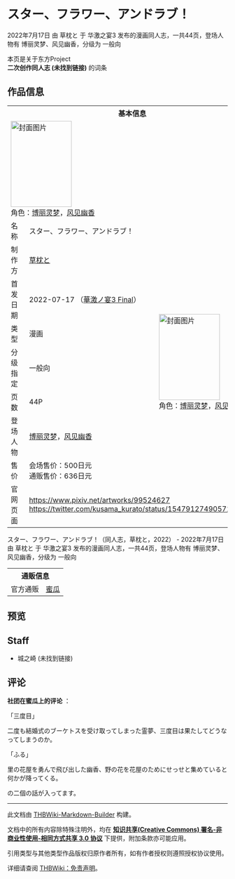# スター、フラワー、アンドラブ！

<!-- source html: G:\repos\THBWiki-Markdown-Builder\THBWikiMarkdown\Temp\main\4\43\ns0%3A%E3%82%B9%E3%82%BF%E3%83%BC%E3%80%81%E3%83%95%E3%83%A9%E3%83%AF%E3%83%BC%E3%80%81%E3%82%A2%E3%83%B3%E3%83%89%E3%83%A9%E3%83%96%EF%BC%81.html -->

2022年7月17日 由 草枕と 于 华激之宴3 发布的漫画同人志，一共44页，登场人物有 博丽灵梦、风见幽香，分级为 一般向

本页是关于东方Project  
 **二次创作同人志 (未找到链接)** 的词条

## 作品信息

<table><tbody><tr><th colspan="3">基本信息</th></tr><tr><td class="cover-artwork-mobile" colspan="2"><a href="./文件-スター、フラワー、アンドラブ！封面.jpg.md" class="image" title="封面图片"><img alt="封面图片" src="https://upload.thwiki.cc/thumb/0/06/%E3%82%B9%E3%82%BF%E3%83%BC%E3%80%81%E3%83%95%E3%83%A9%E3%83%AF%E3%83%BC%E3%80%81%E3%82%A2%E3%83%B3%E3%83%89%E3%83%A9%E3%83%96%EF%BC%81%E5%B0%81%E9%9D%A2.jpg/139px-%E3%82%B9%E3%82%BF%E3%83%BC%E3%80%81%E3%83%95%E3%83%A9%E3%83%AF%E3%83%BC%E3%80%81%E3%82%A2%E3%83%B3%E3%83%89%E3%83%A9%E3%83%96%EF%BC%81%E5%B0%81%E9%9D%A2.jpg" decoding="async" loading="lazy" width="139" height="196" srcset="https://upload.thwiki.cc/thumb/0/06/%E3%82%B9%E3%82%BF%E3%83%BC%E3%80%81%E3%83%95%E3%83%A9%E3%83%AF%E3%83%BC%E3%80%81%E3%82%A2%E3%83%B3%E3%83%89%E3%83%A9%E3%83%96%EF%BC%81%E5%B0%81%E9%9D%A2.jpg/208px-%E3%82%B9%E3%82%BF%E3%83%BC%E3%80%81%E3%83%95%E3%83%A9%E3%83%AF%E3%83%BC%E3%80%81%E3%82%A2%E3%83%B3%E3%83%89%E3%83%A9%E3%83%96%EF%BC%81%E5%B0%81%E9%9D%A2.jpg 1.5x, https://upload.thwiki.cc/thumb/0/06/%E3%82%B9%E3%82%BF%E3%83%BC%E3%80%81%E3%83%95%E3%83%A9%E3%83%AF%E3%83%BC%E3%80%81%E3%82%A2%E3%83%B3%E3%83%89%E3%83%A9%E3%83%96%EF%BC%81%E5%B0%81%E9%9D%A2.jpg/278px-%E3%82%B9%E3%82%BF%E3%83%BC%E3%80%81%E3%83%95%E3%83%A9%E3%83%AF%E3%83%BC%E3%80%81%E3%82%A2%E3%83%B3%E3%83%89%E3%83%A9%E3%83%96%EF%BC%81%E5%B0%81%E9%9D%A2.jpg 2x" data-file-width="851" data-file-height="1200"></a><div class="cover-char">角色：<a href="./博丽灵梦.md" title="博丽灵梦">博丽灵梦</a>，<a href="./风见幽香.md" title="风见幽香">风见幽香</a></div></td>
</tr><tr><td class="label">名称</td><td colspan="2"> スター、フラワー、アンドラブ！ </td></tr><tr><td class="label">制作方</td><td><a href="./草枕と.md" title="草枕と">草枕と</a></td><td class="cover-artwork" rowspan="7" style="min-width:196px;"><a href="./文件-スター、フラワー、アンドラブ！封面.jpg.md" class="image" title="封面图片"><img alt="封面图片" src="https://upload.thwiki.cc/thumb/0/06/%E3%82%B9%E3%82%BF%E3%83%BC%E3%80%81%E3%83%95%E3%83%A9%E3%83%AF%E3%83%BC%E3%80%81%E3%82%A2%E3%83%B3%E3%83%89%E3%83%A9%E3%83%96%EF%BC%81%E5%B0%81%E9%9D%A2.jpg/139px-%E3%82%B9%E3%82%BF%E3%83%BC%E3%80%81%E3%83%95%E3%83%A9%E3%83%AF%E3%83%BC%E3%80%81%E3%82%A2%E3%83%B3%E3%83%89%E3%83%A9%E3%83%96%EF%BC%81%E5%B0%81%E9%9D%A2.jpg" decoding="async" loading="lazy" width="139" height="196" srcset="https://upload.thwiki.cc/thumb/0/06/%E3%82%B9%E3%82%BF%E3%83%BC%E3%80%81%E3%83%95%E3%83%A9%E3%83%AF%E3%83%BC%E3%80%81%E3%82%A2%E3%83%B3%E3%83%89%E3%83%A9%E3%83%96%EF%BC%81%E5%B0%81%E9%9D%A2.jpg/208px-%E3%82%B9%E3%82%BF%E3%83%BC%E3%80%81%E3%83%95%E3%83%A9%E3%83%AF%E3%83%BC%E3%80%81%E3%82%A2%E3%83%B3%E3%83%89%E3%83%A9%E3%83%96%EF%BC%81%E5%B0%81%E9%9D%A2.jpg 1.5x, https://upload.thwiki.cc/thumb/0/06/%E3%82%B9%E3%82%BF%E3%83%BC%E3%80%81%E3%83%95%E3%83%A9%E3%83%AF%E3%83%BC%E3%80%81%E3%82%A2%E3%83%B3%E3%83%89%E3%83%A9%E3%83%96%EF%BC%81%E5%B0%81%E9%9D%A2.jpg/278px-%E3%82%B9%E3%82%BF%E3%83%BC%E3%80%81%E3%83%95%E3%83%A9%E3%83%AF%E3%83%BC%E3%80%81%E3%82%A2%E3%83%B3%E3%83%89%E3%83%A9%E3%83%96%EF%BC%81%E5%B0%81%E9%9D%A2.jpg 2x" data-file-width="851" data-file-height="1200"></a><div class="cover-char">角色：<a href="./博丽灵梦.md" title="博丽灵梦">博丽灵梦</a>，<a href="./风见幽香.md" title="风见幽香">风见幽香</a></div></td>
</tr><tr><td class="label">首发日期</td><td>2022-07-17&#160;（<a href="/展会作品列表?e=%E5%8D%8E%E6%BF%80%E4%B9%8B%E5%AE%B4%233">華激ノ宴3 Final</a>）</td></tr><tr><td class="label">类型</td><td>漫画</td></tr><tr><td class="label">分级指定</td><td>一般向</td></tr><tr><td class="label">页数</td><td>44P</td></tr><tr><td class="label">登场人物</td><td><a href="./博丽灵梦.md" title="博丽灵梦">博丽灵梦</a>，<a href="./风见幽香.md" title="风见幽香">风见幽香</a></td></tr><tr><td class="label">售价</td><td>会场售价：500日元<br>通贩售价：636日元</td></tr>
<tr><td class="label">官网页面</td><td colspan="2"><a rel="nofollow" class="external free" href="https://www.pixiv.net/artworks/99524627">https://www.pixiv.net/artworks/99524627</a><br><a rel="nofollow" class="external free" href="https://twitter.com/kusama_kurato/status/1547912749057196032">https://twitter.com/kusama_kurato/status/1547912749057196032</a></td></tr></tbody></table>

スター、フラワー、アンドラブ！（同人志，草枕と，2022） - 2022年7月17日 由 草枕と 于 华激之宴3 发布的漫画同人志，一共44页，登场人物有 博丽灵梦、风见幽香，分级为 一般向

<table><tbody><tr><th colspan="3">通贩信息</th></tr><tr><td class="label">官方通贩</td><td colspan="2"><a rel="nofollow" class="external text" href="https://www.melonbooks.co.jp/detail/detail.php?product_id=1528100">蜜瓜</a></td></tr></tbody></table>



## 预览

## Staff
- 城之崎 (未找到链接)


## 评论

  
 **社团在蜜瓜上的评论** ：  

「三度目」  

二度も結婚式のブーケトスを受け取ってしまった霊夢、三度目は果たしてどうなってしまうのか。  

「ふる」  

里の花屋を勇んで飛び出した幽香、野の花を花屋のためにせっせと集めていると何かが降ってくる。  

  

の二個の話が入ってます。
  


  
  

  





---

此文档由 [THBWiki-Markdown-Builder](https://github.com/Delsin-Yu/THBWiki-Markdown-Builder) 构建。

文档中的所有内容除特殊注明外，均在 [**知识共享(Creative Commons) 署名-非商业性使用-相同方式共享 3.0 协议**](https://creativecommons.org/licenses/by-sa/3.0/deed.zh-hans) 下提供，附加条款亦可能应用。

引用类型与其他类型作品版权归原作者所有，如有作者授权则遵照授权协议使用。

详细请查阅 [THBWiki：免责声明](https://thbwiki.cc/THBWiki:%E5%85%8D%E8%B4%A3%E5%A3%B0%E6%98%8E)。

